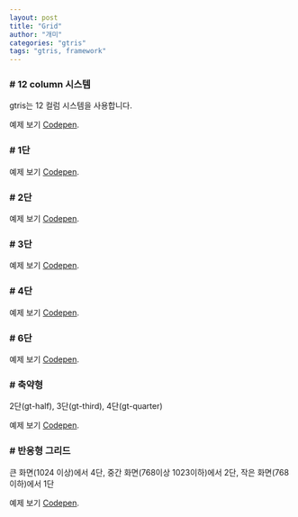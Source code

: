```yaml
---
layout: post
title: "Grid"
author: "개미"
categories: "gtris"
tags: "gtris, framework"
---
```


### # 12 column 시스템

gtris는 12 컬럼 시스템을 사용합니다.

<script src="https://gist.github.com/gabia-frontend-dev/c20cb8ac0fcfe44687169064a0531f0a.js"></script>

예제 보기 [Codepen](https://codepen.io/dochoul/pen/KqYZYv).

### # 1단

<script src="https://gist.github.com/gabia-frontend-dev/186c9c83f37136d2e28d5abf86bc84ff.js"></script>

예제 보기 [Codepen](https://codepen.io/dochoul/pen/awyvjo).

### # 2단

<script src="https://gist.github.com/gabia-frontend-dev/fac5ae0a65e1341a8b6b038c1d4b0167.js"></script>

예제 보기 [Codepen](https://codepen.io/dochoul/pen/VWMXpo).

### # 3단

<script src="https://gist.github.com/gabia-frontend-dev/9e071c38a5469ad89e10a097742cd0b0.js"></script>

예제 보기 [Codepen](https://codepen.io/dochoul/pen/NgXEYx).

### # 4단

<script src="https://gist.github.com/gabia-frontend-dev/ebfca9ecb3cef063e6498cc13a1a6b39.js"></script>

예제 보기 [Codepen](https://codepen.io/dochoul/pen/WOZJzY).

### # 6단

<script src="https://gist.github.com/gabia-frontend-dev/b4c0c3270d16b3498bd37a19a6eb0ac9.js"></script>

예제 보기 [Codepen](https://codepen.io/dochoul/pen/zzERYK).

### # 축약형

2단(gt-half), 3단(gt-third), 4단(gt-quarter)

<script src="https://gist.github.com/gabia-frontend-dev/7d74505183ac83095cd00627aac17196.js"></script>

예제 보기 [Codepen](https://codepen.io/dochoul/pen/owegqo).

### # 반응형 그리드

큰 화면(1024 이상)에서 4단, 중간 화면(768이상 1023이하)에서 2단, 작은 화면(768이하)에서 1단

<script src="https://gist.github.com/gabia-frontend-dev/882d3f01f66a84d468d6531278bceb38.js"></script>

예제 보기 [Codepen](https://codepen.io/dochoul/pen/KqvwZP).